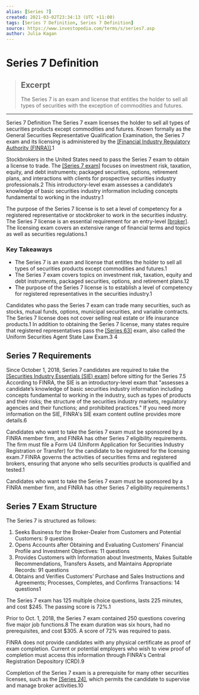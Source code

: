 ```yaml
---
alias: [Series 7]
created: 2021-03-02T23:34:13 (UTC +11:00)
tags: [Series 7 Definition, Series 7 Definition]
source: https://www.investopedia.com/terms/s/series7.asp
author: Julia Kagan
---
```


# Series 7 Definition

> ## Excerpt
> The Series 7 is an exam and license that entitles the holder to sell all types of securities with the exception of commodities and futures.

---

Series 7 Definition
The Series 7 exam licenses the holder to sell all types of securities products except commodities and futures. Known formally as the General Securities Representative Qualification Examination, the Series 7 exam and its licensing is administered by the [[Financial Industry Regulatory Authority (FINRA)]](https://www.investopedia.com/terms/f/finra.asp).1

Stockbrokers in the United States need to pass the Series 7 exam to obtain a license to trade. The [[Series 7 exam]](https://www.investopedia.com/articles/financial-advisors/022216/cfa-vs-series-7-which-easier.asp) focuses on investment risk, taxation, equity, and debt instruments; packaged securities, options, retirement plans, and interactions with clients for prospective securities industry professionals.2 This introductory-level exam assesses a candidate’s knowledge of basic securities industry information including concepts fundamental to working in the industry.1

The purpose of the Series 7 license is to set a level of competency for a registered representative or stockbroker to work in the securities industry. The Series 7 license is an essential requirement for an entry-level [[broker]](https://www.investopedia.com/terms/b/broker.asp). The licensing exam covers an extensive range of financial terms and topics as well as securities regulations.1

### Key Takeaways

-   The Series 7 is an exam and license that entitles the holder to sell all types of securities products except commodities and futures.1
-   The Series 7 exam covers topics on investment risk, taxation, equity and debt instruments, packaged securities, options, and retirement plans.12
-   The purpose of the Series 7 license is to establish a level of competency for registered representatives in the securities industry.1

Candidates who pass the Series 7 exam can trade many securities, such as stocks, mutual funds, options, municipal securities, and variable contracts. The Series 7 license does not cover selling real estate or life insurance products.1 In addition to obtaining the Series 7 license, many states require that registered representatives pass the [[Series 63]](https://www.investopedia.com/terms/s/series63.asp) exam, also called the Uniform Securities Agent State Law Exam.3 4

## Series 7 Requirements

Since October 1, 2018, Series 7 candidates are required to take the [[Securities Industry Essentials (SIE) exam]](https://www.investopedia.com/securities-industry-essentials-sie-exam-overview-4692828) before sitting for the Series 7.5 According to FINRA, the SIE is an introductory-level exam that "assesses a candidate’s knowledge of basic securities industry information including concepts fundamental to working in the industry, such as types of products and their risks; the structure of the securities industry markets, regulatory agencies and their functions; and prohibited practices." If you need more information on the SIE, FINRA's SIE exam content outline provides more details.6

Candidates who want to take the Series 7 exam must be sponsored by a FINRA member firm, and FINRA has other Series 7 eligibility requirements. The firm must file a Form U4 (Uniform Application for Securities Industry Registration or Transfer) for the candidate to be registered for the licensing exam.7 FINRA governs the activities of securities firms and registered brokers, ensuring that anyone who sells securities products is qualified and tested.1

Candidates who want to take the Series 7 exam must be sponsored by a FINRA member firm, and FINRA has other Series 7 eligibility requirements.1

## Series 7 Exam Structure

The Series 7 is structured as follows:

1.  Seeks Business for the Broker-Dealer from Customers and Potential Customers: 9 questions
2.  Opens Accounts after Obtaining and Evaluating Customers’ Financial Profile and Investment Objectives: 11 questions
3.  Provides Customers with Information about Investments, Makes Suitable Recommendations, Transfers Assets, and Maintains Appropriate Records: 91 questions
4.  Obtains and Verifies Customers’ Purchase and Sales Instructions and Agreements; Processes, Completes, and Confirms Transactions: 14 questions1

The Series 7 exam has 125 multiple choice questions, lasts 225 minutes, and cost $245. The passing score is 72%.1

Prior to Oct. 1, 2018, the Series 7 exam contained 250 questions covering five major job functions.8 The exam duration was six hours, had no prerequisites, and cost $305. A score of 72% was required to pass.

FINRA does not provide candidates with any physical certificate as proof of exam completion. Current or potential employers who wish to view proof of completion must access this information through FINRA's Central Registration Depository (CRD).9

Completion of the Series 7 exam is a prerequisite for many other securities licenses, such as the [[Series 24]](https://www.investopedia.com/terms/s/series24.asp), which permits the candidate to supervise and manage broker activities.10
